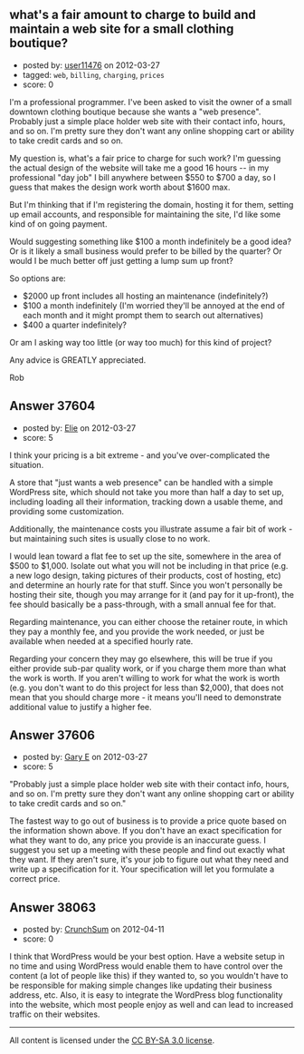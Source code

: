 ## what's a fair amount to charge to build and maintain a web site for a small clothing boutique?

- posted by: [user11476](https://stackexchange.com/users/-1/11476-user11476) on 2012-03-27
- tagged: `web`, `billing`, `charging`, `prices`
- score: 0

I'm a professional programmer.  I've been asked to visit the owner of a small downtown clothing boutique because she wants a "web presence".  Probably just a simple place holder web site with their contact info, hours, and so on.  I'm pretty sure they don't want any online shopping cart or ability to take credit cards and so on.

My question is, what's a fair price to charge for such work?  I'm guessing the actual design of the website will take me a good 16 hours -- in my professional "day job" I bill anywhere between $550 to $700 a day, so I guess that makes the design work worth about $1600 max.  

But I'm thinking that if I'm registering the domain, hosting it for them, setting up email accounts, and responsible for maintaining the site, I'd like some kind of on going payment.

Would suggesting something like $100 a month indefinitely be a good idea?  Or is it likely a small business would prefer to be billed by the quarter?  Or would I be much better off just getting a lump sum up front?

So options are: 

- $2000 up front includes all hosting an maintenance (indefinitely?)
- $100 a month indefinitely (I'm worried they'll be annoyed at the end of each month and it might prompt them to search out alternatives)
- $400 a quarter indefinitely?

Or am I asking way too little (or way too much) for this kind of project?

Any advice is GREATLY appreciated.

Rob


## Answer 37604

- posted by: [Elie](https://stackexchange.com/users/-1/1752-elie) on 2012-03-27
- score: 5

I think your pricing is a bit extreme - and you've over-complicated the situation.

A store that "just wants a web presence" can be handled with a simple WordPress site, which should not take you more than half a day to set up, including loading all their information, tracking down a usable theme, and providing some customization.

Additionally, the maintenance costs you illustrate assume a fair bit of work - but maintaining such sites is usually close to no work.

I would lean toward a flat fee to set up the site, somewhere in the area of $500 to $1,000. Isolate out what you will not be including in that price (e.g. a new logo design, taking pictures of their products, cost of hosting, etc) and determine an hourly rate for that stuff. Since you won't personally be hosting their site, though you may arrange for it (and pay for it up-front), the fee should basically be a pass-through, with a small annual fee for that.

Regarding maintenance, you can either choose the retainer route, in which they pay a monthly fee, and you provide the work needed, or just be available when needed at a specified hourly rate.

Regarding your concern they may go elsewhere, this will be true if you either provide sub-par quality work, or if you charge them more than what the work is worth. If you aren't willing to work for what the work is worth (e.g. you don't want to do this project for less than $2,000), that does not mean that you should charge more - it means you'll need to demonstrate additional value to justify a higher fee.


## Answer 37606

- posted by: [Gary E](https://stackexchange.com/users/-1/2587-gary-e) on 2012-03-27
- score: 5

"Probably just a simple place holder web site with their contact info, hours, and so on. I'm pretty sure they don't want any online shopping cart or ability to take credit cards and so on."

The fastest way to go out of business is to provide a price quote based on the information shown above. If you don't have an exact specification for what they want to do, any price you provide is an inaccurate guess. I suggest you set up a meeting with these people and find out exactly what they want. If they aren't sure, it's your job to figure out what they need and write up a specification for it. Your specification will let you formulate a correct price.



## Answer 38063

- posted by: [CrunchSum](https://stackexchange.com/users/-1/17428-crunchsum) on 2012-04-11
- score: 0

I think that WordPress would be your best option. Have a website setup in no time and using WordPress would enable them to have control over the content (a lot of people like this) if they wanted to, so you wouldn't have to be responsible for making simple changes like updating their business address, etc. Also, it is easy to integrate the WordPress blog functionality into the website, which most people enjoy as well and can lead to increased traffic on their websites.  



---

All content is licensed under the [CC BY-SA 3.0 license](https://creativecommons.org/licenses/by-sa/3.0/).
